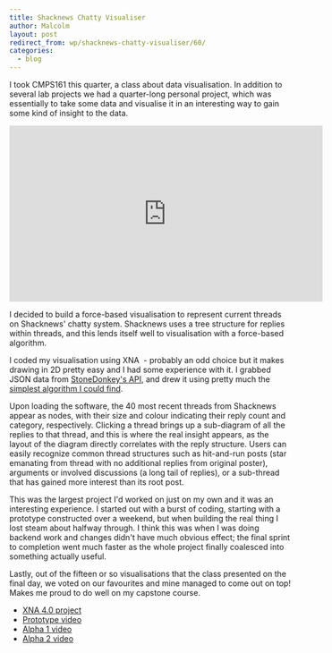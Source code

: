 ```yaml
---
title: Shacknews Chatty Visualiser
author: Malcolm
layout: post
redirect_from: wp/shacknews-chatty-visualiser/60/
categories:
  - blog
---
```

I took CMPS161 this quarter, a class about data visualisation. In addition to several lab projects we had a quarter-long personal project, which was essentially to take some data and visualise it in an interesting way to gain some kind of insight to the data.

<iframe width="560" height="315" src="https://www.youtube.com/embed/TcoAUknAhHg" frameborder="0" allowfullscreen></iframe>
  
I decided to build a force-based visualisation to represent current threads on Shacknews' chatty system. Shacknews uses a tree structure for replies within threads, and this lends itself well to visualisation with a force-based algorithm.

I coded my visualisation using XNA  - probably an odd choice but it makes drawing in 2D pretty easy and I had some experience with it. I grabbed JSON data from [StoneDonkey's API][1], and drew it using pretty much the [simplest algorithm I could find][2].

Upon loading the software, the 40 most recent threads from Shacknews appear as nodes, with their size and colour indicating their reply count and category, respectively. Clicking a thread brings up a sub-diagram of all the replies to that thread, and this is where the real insight appears, as the layout of the diagram directly correlates with the reply structure. Users can easily recognize common thread structures such as hit-and-run posts (star emanating from thread with no additional replies from original poster), arguments or involved discussions (a long tail of replies), or a sub-thread that has gained more interest than its root post.

This was the largest project I'd worked on just on my own and it was an interesting experience. I started out with a burst of coding, starting with a prototype constructed over a weekend, but when building the real thing I lost steam about halfway through. I think this was when I was doing backend work and changes didn't have much obvious effect; the final sprint to completion went much faster as the whole project finally coalesced into something actually useful.

Lastly, out of the fifteen or so visualisations that the class presented on the final day, we voted on our favourites and mine managed to come out on top! Makes me proud to do well on my capstone course.

  * [XNA 4.0 project][3]
  * [Prototype video][4]
  * [Alpha 1 video][5]
  * [Alpha 2 video][6]

 [1]: http://shackapi.stonedonkey.com/readme/
 [2]: http://blog.ivank.net/force-based-graph-drawing-in-as3.html
 [3]: /assets/ShackCommunityJSON.zip
 [4]: http://www.youtube.com/watch?v=9w9TwP43_I0
 [5]: http://www.youtube.com/watch?v=BZwt8XlPtyU
 [6]: http://www.youtube.com/watch?v=_PWmwNuA6ys